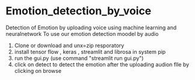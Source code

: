# Emotion_detection_by_voice
Detection of Emotion by uploading voice using machine learning and neuralnetwork 
To use our emotion detection moodel by audio
1. Clone or download and unx=zip resporatory
2. install tensor flow , keras , streamlit and librosa in system pip
3. run the gui.py (use command "streamlit run gui.py")
4. click on detect to detect the emotion after the uploading audion flle by clicking on browse 
